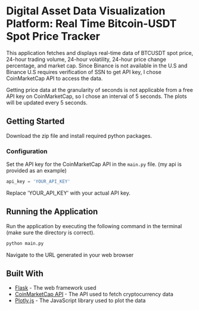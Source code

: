 # Digital Asset Data Visualization Platform: Real Time Bitcoin-USDT Spot Price Tracker

This application fetches and displays real-time data of BTCUSDT spot price, 24-hour trading volume, 24-hour volatility, 24-hour price change percentage, and market cap. Since Binance is not available in the U.S and Binance U.S requires verification of SSN to get API key, I chose CoinMarketCap API to access the data. 

Getting price data at the granularity of seconds is not applicable from a free API key on CoinMarketCap, so I chose an interval of 5 seconds. The plots will be updated every 5 seconds.

## Getting Started

Download the zip file and install required python packages.


### Configuration

Set the API key for the CoinMarketCap API in the `main.py` file. (my api is provided as an example)

```python
api_key = 'YOUR_API_KEY'
```

Replace 'YOUR_API_KEY' with your actual API key.

## Running the Application

Run the application by executing the following command in the terminal (make sure the directory is correct).

```bash
python main.py
```

Navigate to the URL generated in your web browser

## Built With

* [Flask](https://flask.palletsprojects.com/) - The web framework used
* [CoinMarketCap API](https://coinmarketcap.com/api/) - The API used to fetch cryptocurrency data
* [Plotly.js](https://plotly.com/javascript/) - The JavaScript library used to plot the data
